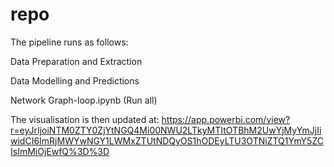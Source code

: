 # repo

The pipeline runs as follows:

Data Preparation and Extraction

Data Modelling and Predictions

Network Graph-loop.ipynb (Run all)

The visualisation is then updated at:
https://app.powerbi.com/view?r=eyJrIjoiNTM0ZTY0ZjYtNGQ4Mi00NWU2LTkyMTItOTBhM2UwYjMyYmJjIiwidCI6ImRjMWYwNGY1LWMxZTUtNDQyOS1hODEyLTU3OTNiZTQ1YmY5ZCIsImMiOjEwfQ%3D%3D
